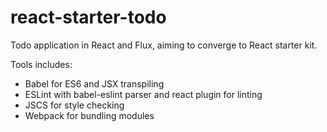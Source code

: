 # react-starter-todo
Todo application in React and Flux, aiming to converge to React starter kit.

Tools includes:
- Babel for ES6 and JSX transpiling
- ESLint with babel-eslint parser and react plugin for linting
- JSCS for style checking
- Webpack for bundling modules
